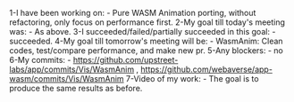 1-I have been working on: - Pure WASM Animation porting, without refactoring, only focus on performance first.
2-My goal till today's meeting was: - As above.
3-I succeeded/failed/partially succeeded in this goal: - succeeded.
4-My goal till tomorrow's meeting will be: - WasmAnim: Clean codes, test/compare performance, and make new pr.
5-Any blockers: - no
6-My commits: - https://github.com/upstreet-labs/app/commits/Vis/WasmAnim , https://github.com/webaverse/app-wasm/commits/Vis/WasmAnim
7-Video of my work: - The goal is to produce the same results as before.